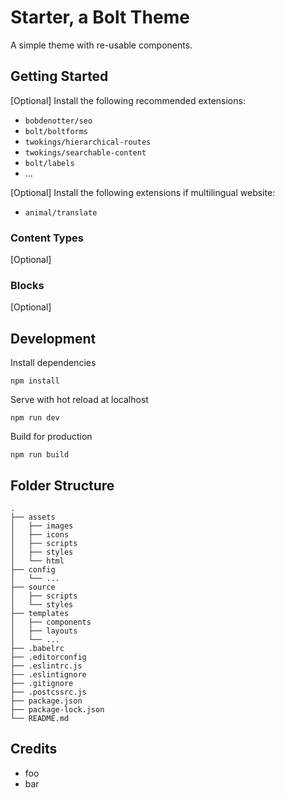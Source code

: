 # Starter, a Bolt Theme

A simple theme with re-usable components.


## Getting Started

[Optional] Install the following recommended extensions:

- `bobdenotter/seo`
- `bolt/boltforms`
- `twokings/hierarchical-routes`
- `twokings/searchable-content`
- `bolt/labels`
- ...


[Optional] Install the following extensions if multilingual website:

- `animal/translate`

### Content Types

[Optional]


### Blocks

[Optional]


## Development

Install dependencies
```
npm install
```

Serve with hot reload at localhost
```
npm run dev
```

Build for production
```
npm run build
```


## Folder Structure

```
.
├── assets
│   ├── images
│   ├── icons
│   ├── scripts
│   ├── styles
│   └── html
├── config
│   └── ...
├── source
│   ├── scripts
│   └── styles
├── templates
│   ├── components
│   ├── layouts
│   └── ...
├── .babelrc
├── .editorconfig
├── .eslintrc.js
├── .eslintignore
├── .gitignore
├── .postcssrc.js
├── package.json
├── package-lock.json
└── README.md
```

## Credits

- foo
- bar
